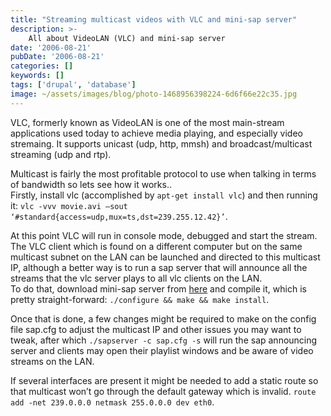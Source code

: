 ```yaml
---
title: "Streaming multicast videos with VLC and mini-sap server"
description: >-
    All about VideoLAN (VLC) and mini-sap server
date: '2006-08-21'
pubDate: '2006-08-21'
categories: []
keywords: []
tags: ['drupal', 'database']
image: ~/assets/images/blog/photo-1468956398224-6d6f66e22c35.jpg
---
```


VLC, formerly known as VideoLAN is one of the most main-stream applications used today to achieve media playing, and especially video stremaing. It supports unicast (udp, http, mmsh) and broadcast/multicast streaming (udp and rtp).

Multicast is fairly the most profitable protocol to use when talking in terms of bandwidth so lets see how it works..  
Firstly, install vlc (accomplished by  `apt-get install vlc`) and then running it:  `vlc -vvv movie.avi –sout ‘#standard{access=udp,mux=ts,dst=239.255.12.42}’`.

At this point VLC will run in console mode, debugged and start the stream. The VLC client which is found on a different computer but on the same multicast subnet on the LAN can be launched and directed to this multicast IP, although a better way is to run a sap server that will announce all the streams that the vlc server plays to all vlc clients on the LAN.  
To do that, download mini-sap server from  [here](https://web.archive.org/web/20140703180738/http://www.videolan.org/streaming/download-sap-server.html "minisap server")  and compile it, which is pretty straight-forward: `./configure && make && make install`.

Once that is done, a few changes might be required to make on the config file sap.cfg to adjust the multicast IP and other issues you may want to tweak, after which  `./sapserver -c sap.cfg -s` will run the sap announcing server and clients may open their playlist windows and be aware of video streams on the LAN.

If several interfaces are present it might be needed to add a static route so that multicast won’t go through the default gateway which is invalid.  `route add -net 239.0.0.0 netmask 255.0.0.0 dev eth0`.